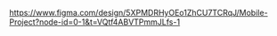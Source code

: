 https://www.figma.com/design/5XPMDRHyOEo1ZhCU7TCRqJ/Mobile-Project?node-id=0-1&t=VQtf4ABVTPmmJLfs-1

